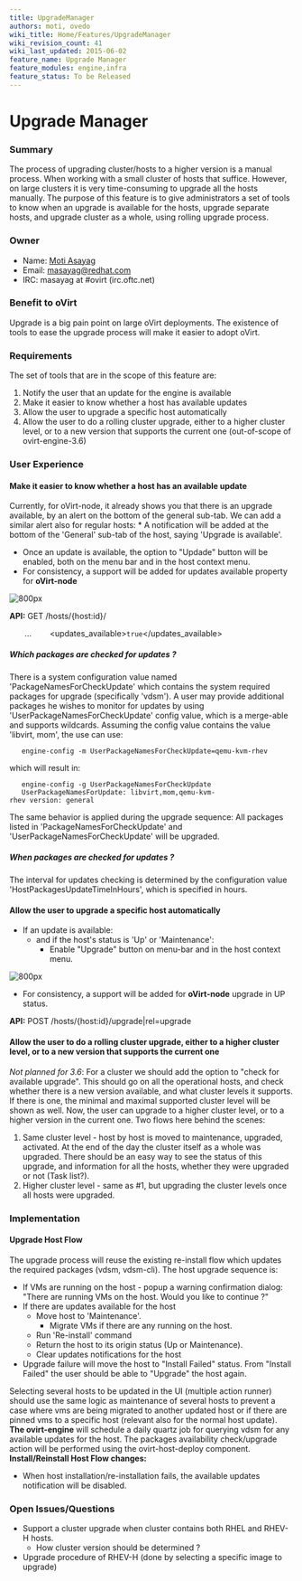 ```yaml
---
title: UpgradeManager
authors: moti, ovedo
wiki_title: Home/Features/UpgradeManager
wiki_revision_count: 41
wiki_last_updated: 2015-06-02
feature_name: Upgrade Manager
feature_modules: engine,infra
feature_status: To be Released
---
```


# Upgrade Manager

### Summary

The process of upgrading cluster/hosts to a higher version is a manual process. When working with a small cluster of hosts that suffice. However, on large clusters it is very time-consuming to upgrade all the hosts manually. The purpose of this feature is to give administrators a set of tools to know when an upgrade is available for the hosts, upgrade separate hosts, and upgrade cluster as a whole, using rolling upgrade process.

### Owner

*   Name: [Moti Asayag](User:masayag)
*   Email: <masayag@redhat.com>
*   IRC: masayag at #ovirt (irc.oftc.net)

### Benefit to oVirt

Upgrade is a big pain point on large oVirt deployments. The existence of tools to ease the upgrade process will make it easier to adopt oVirt.

### Requirements

The set of tools that are in the scope of this feature are:

1.  Notify the user that an update for the engine is available
2.  Make it easier to know whether a host has available updates
3.  Allow the user to upgrade a specific host automatically
4.  Allow the user to do a rolling cluster upgrade, either to a higher cluster level, or to a new version that supports the current one (out-of-scope of ovirt-engine-3.6)

### User Experience

#### Make it easier to know whether a host has an available update

Currently, for oVirt-node, it already shows you that there is an upgrade available, by an alert on the bottom of the general sub-tab.
We can add a similar alert also for regular hosts:
\* A notification will be added at the bottom of the 'General' sub-tab of the host, saying 'Upgrade is available'.

*   Once an update is available, the option to "Updade" button will be enabled, both on the menu bar and in the host context menu.
*   For consistency, a support will be added for updates available property for **oVirt-node**

![ 800px](Update_available_mockups.png  " 800px")

**API:** GET /hosts/{host:id}/

` `<host>
          ...
`    `<updates_available>`true`</updates_available>
` `<host>

##### Which packages are checked for updates ?

There is a system configuration value named 'PackageNamesForCheckUpdate' which contains the system required packages for upgrade (specifically 'vdsm').
A user may provide additional packages he wishes to monitor for updates by using 'UserPackageNamesForCheckUpdate' config value, which is a merge-able and supports wildcards.
Assuming the config value contains the value 'libvirt, mom', the use can use:

       engine-config -m UserPackageNamesForCheckUpdate=qemu-kvm-rhev

which will result in:

       engine-config -g UserPackageNamesForCheckUpdate
       UserPackageNamesForUpdate: libvirt,mom,qemu-kvm-rhev version: general

The same behavior is applied during the upgrade sequence: All packages listed in 'PackageNamesForCheckUpdate' and 'UserPackageNamesForCheckUpdate' will be upgraded.

##### When packages are checked for updates ?

The interval for updates checking is determined by the configuration value 'HostPackagesUpdateTimeInHours', which is specified in hours.

#### Allow the user to upgrade a specific host automatically

*   If an update is available:
    -   and if the host's status is 'Up' or 'Maintenance':
        -   Enable "Upgrade" button on menu-bar and in the host context menu.

![ 800px](Upgrade_host_button.png  " 800px")

*   For consistency, a support will be added for **oVirt-node** upgrade in UP status.

**API:** POST /hosts/{host:id}/upgrade|rel=upgrade

#### Allow the user to do a rolling cluster upgrade, either to a higher cluster level, or to a new version that supports the current one

*Not planned for 3.6*:
For a cluster we should add the option to "check for available upgrade". This should go on all the operational hosts, and check whether there is a new version available, and what cluster levels it supports. If there is one, the minimal and maximal supported cluster level will be shown as well. Now, the user can upgrade to a higher cluster level, or to a higher version in the current one.
Two flows here behind the scenes:
1. Same cluster level - host by host is moved to maintenance, upgraded, activated. At the end of the day the cluster itself as a whole was upgraded. There should be an easy way to see the status of this upgrade, and information for all the hosts, whether they were upgraded or not (Task list?).
2. Higher cluster level - same as #1, but upgrading the cluster levels once all hosts were upgraded.

### Implementation

#### Upgrade Host Flow

The upgrade process will reuse the existing re-install flow which updates the required packages (vdsm, vdsm-cli).
The host upgrade sequence is:

*   If VMs are running on the host - popup a warning confirmation dialog: "There are running VMs on the host. Would you like to continue ?"
*   If there are updates available for the host
    -   Move host to 'Maintenance'.
        -   Migrate VMs if there are any running on the host.
    -   Run 'Re-install' command
    -   Return the host to its origin status (Up or Maintenance).
    -   Clear updates notifications for the host
*   Upgrade failure will move the host to "Install Failed" status. From "Install Failed" the user should be able to "Upgrade" the host again.

Selecting several hosts to be updated in the UI (multiple action runner) should use the same logic as maintenance of several hosts to prevent a case where vms are being migrated to another updated host or if there are pinned vms to a specific host (relevant also for the normal host update).
**The ovirt-engine** will schedule a daily quartz job for querying vdsm for any available updates for the host.
 The packages availability check/upgrade action will be performed using the ovirt-host-deploy component.
 **Install/Reinstall Host Flow changes:**

*   When host installation/re-installation fails, the available updates notification will be disabled.

### Open Issues/Questions

*   Support a cluster upgrade when cluster contains both RHEL and RHEV-H hosts.
    -   How cluster version should be determined ?
*   Upgrade procedure of RHEV-H (done by selecting a specific image to upgrade)

